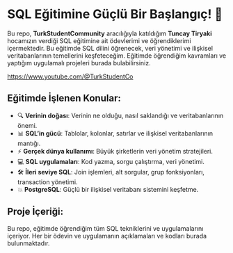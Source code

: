 # SQL Eğitimine Güçlü Bir Başlangıç! 🎉

Bu repo, **TurkStudentCommunity** aracılığıyla katıldığım **Tuncay Tiryaki** hocamızın verdiği SQL eğitimine ait ödevlerimi ve öğrendiklerimi içermektedir. Bu eğitimde SQL dilini öğrenecek, veri yönetimi ve ilişkisel veritabanlarının temellerini keşfeteceğim. Eğitimde öğrendiğim kavramları ve yaptığım uygulamalı projeleri burada bulabilirsiniz.

https://www.youtube.com/@TurkStudentCo

## Eğitimde İşlenen Konular:
- 🔍 **Verinin doğası**: Verinin ne olduğu, nasıl saklandığı ve veritabanlarının önemi.
- 📊 **SQL’in gücü**: Tablolar, kolonlar, satırlar ve ilişkisel veritabanlarının mantığı.
- ⚡ **Gerçek dünya kullanımı**: Büyük şirketlerin veri yönetim stratejileri.
- 💻 **SQL uygulamaları**: Kod yazma, sorgu çalıştırma, veri yönetimi.
- 🛠️ **İleri seviye SQL**: Join işlemleri, alt sorgular, grup fonksiyonları, transaction yönetimi.
- 💥 **PostgreSQL**: Güçlü bir ilişkisel veritabanı sistemini keşfetme.

## Proje İçeriği:
Bu repo, eğitimde öğrendiğim tüm SQL tekniklerini ve uygulamalarını içeriyor. Her bir ödevin ve uygulamanın açıklamaları ve kodları burada bulunmaktadır.





